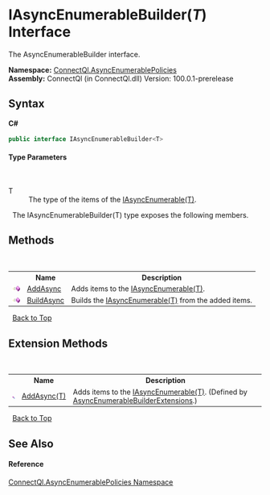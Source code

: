 # IAsyncEnumerableBuilder(*T*) Interface
 

The AsyncEnumerableBuilder interface.

**Namespace:**&nbsp;<a href="N_ConnectQl_AsyncEnumerablePolicies">ConnectQl.AsyncEnumerablePolicies</a><br />**Assembly:**&nbsp;ConnectQl (in ConnectQl.dll) Version: 100.0.1-prerelease

## Syntax

**C#**<br />
``` C#
public interface IAsyncEnumerableBuilder<T>

```


#### Type Parameters
&nbsp;<dl><dt>T</dt><dd>The type of the items of the <a href="T_ConnectQl_AsyncEnumerables_IAsyncEnumerable_1">IAsyncEnumerable(T)</a>.</dd></dl>&nbsp;
The IAsyncEnumerableBuilder(T) type exposes the following members.


## Methods
&nbsp;<table><tr><th></th><th>Name</th><th>Description</th></tr><tr><td>![Public method](media/pubmethod.gif "Public method")</td><td><a href="M_ConnectQl_AsyncEnumerablePolicies_IAsyncEnumerableBuilder_1_AddAsync">AddAsync</a></td><td>
Adds items to the <a href="T_ConnectQl_AsyncEnumerables_IAsyncEnumerable_1">IAsyncEnumerable(T)</a>.</td></tr><tr><td>![Public method](media/pubmethod.gif "Public method")</td><td><a href="M_ConnectQl_AsyncEnumerablePolicies_IAsyncEnumerableBuilder_1_BuildAsync">BuildAsync</a></td><td>
Builds the <a href="T_ConnectQl_AsyncEnumerables_IAsyncEnumerable_1">IAsyncEnumerable(T)</a> from the added items.</td></tr></table>&nbsp;
<a href="#iasyncenumerablebuilder(*t*)-interface">Back to Top</a>

## Extension Methods
&nbsp;<table><tr><th></th><th>Name</th><th>Description</th></tr><tr><td>![Public Extension Method](media/pubextension.gif "Public Extension Method")</td><td><a href="M_ConnectQl_AsyncEnumerablePolicies_AsyncEnumerableBuilderExtensions_AddAsync__1">AddAsync(T)</a></td><td>
Adds items to the <a href="T_ConnectQl_AsyncEnumerables_IAsyncEnumerable_1">IAsyncEnumerable(T)</a>.
 (Defined by <a href="T_ConnectQl_AsyncEnumerablePolicies_AsyncEnumerableBuilderExtensions">AsyncEnumerableBuilderExtensions</a>.)</td></tr></table>&nbsp;
<a href="#iasyncenumerablebuilder(*t*)-interface">Back to Top</a>

## See Also


#### Reference
<a href="N_ConnectQl_AsyncEnumerablePolicies">ConnectQl.AsyncEnumerablePolicies Namespace</a><br />